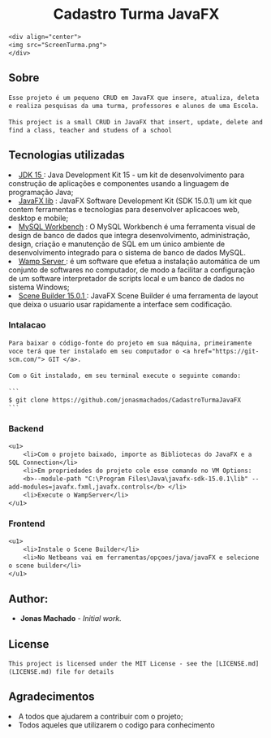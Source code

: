 <h1 align="center"> Cadastro Turma JavaFX </h1>

    <div align="center">
    <img src="ScreenTurma.png">
    </div>

<h2> Sobre </h2>

    Esse projeto é um pequeno CRUD em JavaFX que insere, atualiza, deleta e realiza pesquisas da uma turma, professores e alunos de uma Escola.

    This project is a small CRUD in JavaFX that insert, update, delete and find a class, teacher and studens of a school

<h2> Tecnologias utilizadas </h2>
    <u1>
        <li><a href="https://www.oracle.com/java/technologies/javase/jdk15-archive-downloads.html"> JDK 15 </a> : Java Development Kit 15 - um kit de desenvolvimento para 
      construção de aplicações e componentes usando a linguagem de programação Java;</li>
        <li><a href="https://gluonhq.com/products/javafx"> JavaFX lib</a> : JavaFX Software Development Kit (SDK 15.0.1) um kit que contem ferramentas e tecnologias para               desenvolver aplicacoes web, desktop e mobile;</li>
        <li><a href="https://dev.mysql.com/downloads/workbench/"> MySQL Workbench</a> : O MySQL Workbench é uma ferramenta visual de design de banco de dados que integra               desenvolvimento,
      administração, design, criação e manutenção de SQL em um único ambiente de desenvolvimento integrado para o sistema de banco de dados MySQL.</li>
        <li><a href=https://www.wampserver.com/en/">Wamp Server </a> : é um software que efetua a instalação automática de um conjunto de softwares no computador, de modo a           facilitar a configuração de um software interpretador de scripts local e um banco de dados no sistema Windows;</li>
        <li><a href="https://gluonhq.com/products/scene-builder/#download"> Scene Builder 15.0.1 </a> : JavaFX Scene Builder é uma ferramenta de layout que deixa o usuario usar
       rapidamente a interface sem codificação.</li>
     </u1>  

<h3> Intalacao </h2>

    Para baixar o código-fonte do projeto em sua máquina, primeiramente voce terá que ter instalado em seu computador o <a href="https://git-scm.com/"> GIT </a>.

    Com o Git instalado, em seu terminal execute o seguinte comando:

    ```
    $ git clone https://github.com/jonasmachados/CadastroTurmaJavaFX
    ```

<h3> Backend </h3>
  
    <u1>
        <li>Com o projeto baixado, importe as Bibliotecas do JavaFX e a SQL Connection</li>
        <li>Em propriedades do projeto cole esse comando no VM Options:
        <b>--module-path "C:\Program Files\Java\javafx-sdk-15.0.1\lib" --add-modules=javafx.fxml,javafx.controls</b> </li>
        <li>Execute o WampServer</li>
    </u1>
  
<h3> Frontend </h3>
  
    <u1>
        <li>Instale o Scene Builder</li>
        <li>No Netbeans vai em ferramentas/opçoes/java/javaFX e selecione o scene builder</li>
    </u1>

<h2> Author: </h2>

* **Jonas Machado** - *Initial work.*

<h2>  License</h2>

    This project is licensed under the MIT License - see the [LICENSE.md](LICENSE.md) file for details

<h2> Agradecimentos</h2>
    <u1>
        <li>A todos que ajudarem a contribuir com o projeto;</li>
        <li>Todos aqueles que utilizarem o codigo para conhecimento</li>
   </u1>


